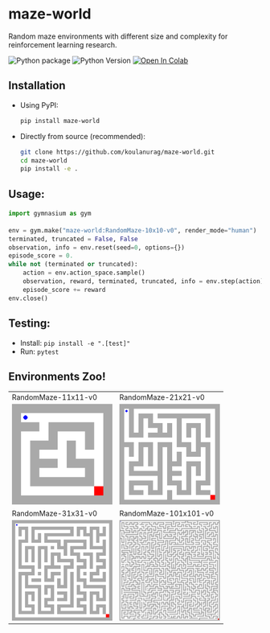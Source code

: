 # maze-world

Random maze environments with different size and complexity for reinforcement learning research.

![Python package](https://github.com/koulanurag/maze-world/workflows/Python%20package/badge.svg)
![Python Version](https://img.shields.io/pypi/pyversions/maze-world)
[![Open In Colab](https://colab.research.google.com/assets/colab-badge.svg)](https://colab.research.google.com/github/koulanurag/maze-world/blob/main/examples/colab_example.ipynb)


## Installation
   - Using PyPI:
      ```bash
      pip install maze-world
      ```

   - Directly from source (recommended):
      ```bash
      git clone https://github.com/koulanurag/maze-world.git
      cd maze-world
      pip install -e .
      ```

## Usage:
```python
import gymnasium as gym

env = gym.make("maze-world:RandomMaze-10x10-v0", render_mode="human")
terminated, truncated = False, False
observation, info = env.reset(seed=0, options={})
episode_score = 0.
while not (terminated or truncated):
    action = env.action_space.sample()
    observation, reward, terminated, truncated, info = env.step(action)
    episode_score += reward
env.close()

```

## Testing:

- Install: ```pip install -e ".[test]" ```
- Run: ```pytest```

## Environments Zoo!

<table>
<tr>
<td>RandomMaze-11x11-v0</td>
<td>RandomMaze-21x21-v0</td>
</tr>
<tr>
<td><img src="/static/RandomMaze-11x11-v0.gif" alt="RandomMAze-11x11-v0.gif" width="200"/></td>
<td><img src="/static/RandomMaze-21x21-v0.gif" alt="RandomMAze-21x21-v0.gif" width="200"/></td>
</tr>
<tr>
<td>RandomMaze-31x31-v0</td>
<td>RandomMaze-101x101-v0</td>
</tr>
<tr>
<td><img src="/static/RandomMaze-31x31-v0.gif" alt="RandomMAze-11x11-v0.gif" width="200"/></td>
<td><img src="/static/RandomMaze-101x101-v0.gif" alt="RandomMAze-21x21-v0.gif" width="200"/></td>
</tr>
<tr>
</tr>
</table>
